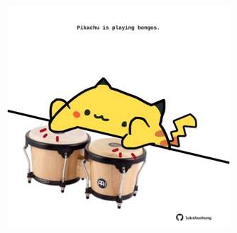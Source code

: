 <!-- built at 27/05/2023, 06:01:03 UTC -->
<p align="center">
  <img width="500" height="500" src="./ReadmeImage.svg">
</p>
